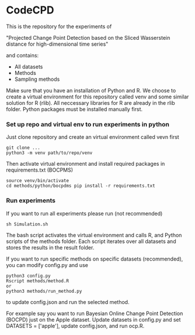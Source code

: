 # CodeCPD

This is the repository for the experiments of

"Projected Change Point Detection based on the Sliced Wasserstein distance for
high-dimensional time series"

and contains:
- All datasets
- Methods
- Sampling methods

Make sure that you have an installation of Python and R. We choose to create a virtual environment for this repository called venv and some similar solution for R (rlib). All neccessary libraries for R are already in the rlib folder. Python packages must be installed manually first.

### Set up repo and virtual env to run experiments in python
Just clone repository and create an virtual environment called vevn first

```
git clone ...
python3 -m venv path/to/repo/venv
```
Then activate virtual environment and install required packages in requirements.txt (BOCPMS)
```
source venv/bin/activate
cd methods/python/bocpdms pip install -r requirements.txt
```
### Run experiments 
If you want to run all experiments please run (not recommended)
```
sh Simulation.sh
```
The bash script activates the virtual environment and calls R, and Python scripts of the methods folder. Each script iterates over all datasets and stores the results in the result folder.


If you want to run specific methods on specific datasets (recommended), you can modify config.py and use
```
python3 config.py
Rscript methods/method.R
or
python3 methods/run_method.py
```
to update config.json and run the selected method.

For example say you want to run Bayesian Online Change Point Detection (BOCPD) just on the Apple dataset. Update datasets in config.py and set DATASETS = ['apple'], update config.json, and run ocp.R.

